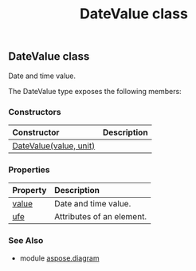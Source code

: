﻿---
title: DateValue class
second_title: Aspose.Diagram for Python via .NET API References
description: 
type: docs
weight: 570
url: /python-net/aspose.diagram/datevalue/
is_root: false
---

## DateValue class

Date and time value.



The DateValue type exposes the following members:

### Constructors
| Constructor | Description |
| :- | :- |
| [DateValue(value, unit)](/diagram/python-net/aspose.diagram/datevalue/__init__/#DateTime-MeasureConst) |  |


### Properties
| Property | Description |
| :- | :- |
| [value](/diagram/python-net/aspose.diagram/datevalue/value) | Date and time value. |
| [ufe](/diagram/python-net/aspose.diagram/datevalue/ufe) | Attributes of an element. |


### See Also

* module [aspose.diagram](../)
